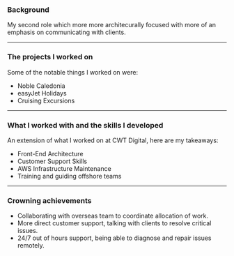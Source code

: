 ### Background
My second role which more more architecurally focused with more of an emphasis on communicating with clients.

---

### The projects I worked on
Some of the notable things I worked on were:

- Noble Caledonia
- easyJet Holidays
- Cruising Excursions

---

### What I worked with and the skills I developed
An extension of what I worked on at <nuxt-link to="/jobs/cwt-digital/">CWT Digital</nuxt-link>, here are my takeaways:

- Front-End Architecture
- Customer Support Skills
- AWS Infrastructure Maintenance
- Training and guiding offshore teams

---

### Crowning achievements
- Collaborating with overseas team to coordinate allocation of work.
- More direct customer support, talking with clients to resolve critical issues.
- 24/7 out of hours support, being able to diagnose and repair issues remotely.
